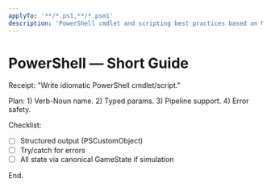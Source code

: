 ```yaml
---
applyTo: '**/*.ps1,**/*.psm1'
description: 'PowerShell cmdlet and scripting best practices based on Microsoft guidelines'
---  
```



# PowerShell — Short Guide

Receipt: "Write idiomatic PowerShell cmdlet/script."

Plan: 1) Verb-Noun name. 2) Typed params. 3) Pipeline support. 4) Error safety.

Checklist:
- [ ] Structured output (PSCustomObject)
- [ ] Try/catch for errors
- [ ] All state via canonical GameState if simulation

End.
